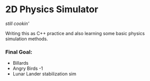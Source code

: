 # 2D Physics Simulator

*still cookin'*

Writing this as C++ practice and also learning some basic physics simulation methods.

### Final Goal:
- Billards
- Angry Birds -1
- Lunar Lander stabilization sim
